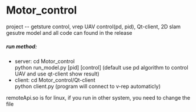 # Motor_control
project -- getsture control, vrep UAV control(pd, pid), Qt-client, 2D slam
gesutre model and all code can found in the release
##### run method:  
- server: 
cd Motor_control   
python run_model.py [pid] [control]
(default use pd algorithm to control UAV and use qt-client show result)
- client: 
cd Motor_control/Qt-client  
python client.py
(program will connect to v-rep automaticly)

remoteApi.so is for linux, if you run in other system, you need to change the file

